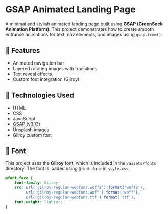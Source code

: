 # GSAP Animated Landing Page

A minimal and stylish animated landing page built using **GSAP (GreenSock Animation Platform)**. This project demonstrates how to create smooth entrance animations for text, nav elements, and images using `gsap.from()`.

## 🌟 Features

- Animated navigation bar
- Layered rotating images with transitions
- Text reveal effects
- Custom font integration (Gilroy)

## 🔧 Technologies Used

- HTML
- CSS
- JavaScript
- [GSAP (v3.13)](https://greensock.com/gsap/)
- Unsplash images
- Gilroy custom font

## 🎨 Font

This project uses the **Gilroy** font, which is included in the `/assets/fonts` directory. The font is loaded using `@font-face` in `style.css`.

```css
@font-face {
    font-family: Gilroy;
    src: url('gilroy-regular-webfont.woff2') format('woff2'),
         url('gilroy-regular-webfont.woff') format('woff'),
         url('gilroy-regular-webfont.ttf') format('ttf');
    font-weight: lighter;
}
